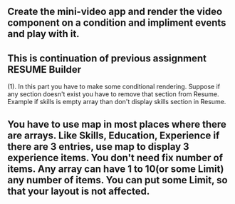 ## Create the mini-video app and render the video component on a condition and impliment events and play with it.

## This is continuation of previous assignment RESUME Builder

(1). In this part you have to make some conditional rendering. Suppose if any section doesn't exist you have to remove that section from Resume. Example if skills is empty array than don't display skills section in Resume.

## You have to use map in most places where there are arrays. Like Skills, Education, Experience if there are 3 entries, use map to display 3 experience items. You don't need fix number of items. Any array can have 1 to 10(or some Limit) any number of items. You can put some Limit, so that your layout is not affected.
